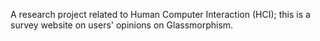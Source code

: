 A research project related to Human Computer Interaction (HCI); this is a survey website on users' opinions on Glassmorphism.

